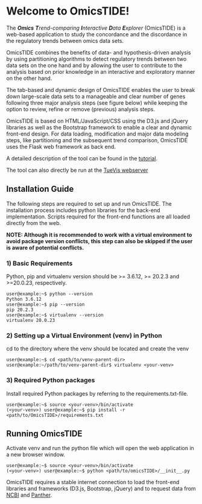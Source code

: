 # Welcome to OmicsTIDE!
The ***Omics** **T**rend-comparing **I**nteractive **D**ata **E**xplorer* (OmicsTIDE) is a web-based application to study the concordance and the discordance in the regulatory trends between omics data sets. 

OmicsTIDE combines the benefits of data- and hypothesis-driven analysis by using partitioning algorithms to detect regulatory trends between two data sets on the one hand and by allowing the user to contribute to the analysis based on prior knowledge in an interactive and exploratory manner on the other hand.

The tab-based and dynamic design of OmicsTIDE enables the user to break down large-scale data sets to a manageable and clear number of genes following three major analysis steps (see figure below) while keeping the option to review, refine or remove (previous) analysis steps.

OmicsTIDE is based on HTML/JavaScript/CSS using the D3.js and jQuery libraries as well as the Bootstrap framework to enable a clear and dynamic front-end design. For data loading, modification and major data modeling steps, like partitioning and the subsequent trend comparison, OmicsTIDE uses the Flask web framework as back end. 

A detailed description of the tool can be found in the [tutorial](doc/TUTORIAL.md).

The tool can also directly be run at the [TueVis webserver](tuevis.informatik.uni-tuebingen.de/)

## Installation Guide
The following steps are required to set up and run OmicsTIDE. The installation process includes python libraries for the back-end implementation. Scripts required for the front-end functions are all loaded directly from the web. 

**NOTE: Although it is recommended to work with a virtual environment to avoid package version conflicts, this step can also be skipped if the user is aware of potential conflicts.**

### 1) Basic Requirements
Python, pip and virtualenv version should be >= 3.6.12, >= 20.2.3 and >=20.0.23, respectively.

```console
user@example:~$ python --version
Python 3.6.12
user@example:~$ pip --version
pip 20.2.3
user@example:~$ virtualenv --version
virtualenv 20.0.23
```

### 2) Setting up a Virtual Environment (venv) in Python
cd to the directory where the venv should be located and create the venv
```console
user@example:~$ cd <path/to/venv-parent-dir>
user@example:~/path/to/venv-parent-dir$ virtualenv <your-venv>
```

### 3) Required Python packages
Install required Python packages by referring to the requirements.txt-file.
```console
user@example:~$ source <your-venv>/bin/activate
(<your-venv>) user@example:~$ pip install -r <path/to/OmicsTIDE>/requirements.txt
```

## Running OmicsTIDE
Activate venv and run the python file which will open the web application in a new browser window. 
```console
user@example:~$ source <your-venv>/bin/activate
(<your-venv>) user@example:~$ python <path/to/omicsTIDE>/__init__.py
```
OmicsTIDE requires a stable internet connection to load the front-end libraries and frameworks (D3.js, Bootstrap, jQuery) and to request data from [NCBI](https://www.ncbi.nlm.nih.gov/) and [Panther](http://www.pantherdb.org/). 
